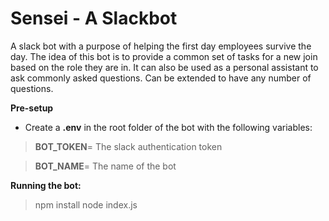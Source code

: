 # Sensei - A Slackbot 
A slack bot with a purpose of helping the first day employees survive the day. The idea of this bot is to provide a common set of tasks for a new join based on the role they are in. It can also be used as a personal assistant to ask commonly asked questions. Can be extended to have any number of questions.

**Pre-setup**

 - Create a **.env** in the root folder of the bot with the following variables:

>    **BOT_TOKEN**= The slack authentication token

>    **BOT_NAME**= The name of the bot

**Running the bot:**

> npm install
> node index.js

